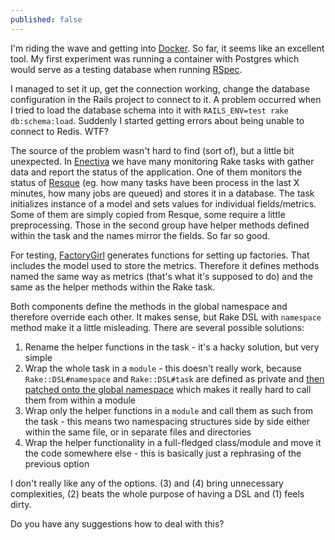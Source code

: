 ```yaml
---
published: false
---
```


I'm riding the wave and getting into [Docker](https://www.docker.com/). So far, it seems like an excellent tool. My first experiment was running a container with Postgres which would serve as a testing database when running [RSpec](http://rspec.info/).

I managed to set it up, get the connection working, change the database configuration in the Rails project to connect to it. A problem occurred when I tried to load the database schema into it with `RAILS_ENV=test rake db:schema:load`. Suddenly I started getting errors about being unable to connect to Redis. WTF?

The source of the problem wasn't hard to find (sort of), but a little bit unexpected. In [Enectiva](http://www.enectiva.cz/en/about-enectiva) we have many monitoring Rake tasks with gather data and report the status of the application. One of them monitors the status of [Resque](https://github.com/resque/resque) (eg. how many tasks have been process in the last X minutes, how many jobs are queued) and stores it in a database. The task initializes instance of a model and sets values for individual fields/metrics. Some of them are simply copied from Resque, some require a little preprocessing. Those in the second group have helper methods defined within the task and the names mirror the fields. So far so good.

For testing, [FactoryGirl](https://rubygems.org/gems/factory_girl) generates functions for setting up factories. That includes the model used to store the metrics. Therefore it defines methods named the same way as metrics (that's what it's supposed to do) and the same as the helper methods within the Rake task. 

Both components define the methods in the global namespace and therefore override each other. It makes sense, but Rake DSL with `namespace` method make it a little misleading. There are several possible solutions:

1. Rename the helper functions in the task - it's a hacky solution, but very simple
2. Wrap the whole task in a `module` - this doesn't really work, because `Rake::DSL#namespace` and `Rake::DSL#task` are defined as private and [then patched onto the global namespace](https://github.com/ruby/rake/blob/master/lib/rake/dsl_definition.rb#L201) which makes it really hard to call them from within a module
3. Wrap only the helper functions in a `module` and call them as such from the task - this means two namespacing structures side by side either within the same file, or in separate files and directories
4. Wrap the helper functionality in a full-fledged class/module and move it the code somewhere else - this is basically just a rephrasing of the previous option

I don't really like any of the options. (3) and (4) bring unnecessary complexities, (2) beats the whole purpose of having a DSL and (1) feels dirty.

Do you have any suggestions how to deal with this?